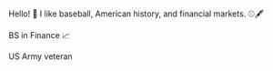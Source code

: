 Hello! 👋 I like baseball, American history, and financial markets. ⚾🖋️ 

BS in Finance 📈

US Army veteran
